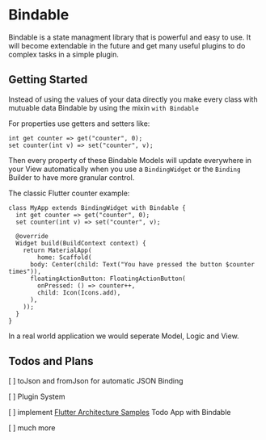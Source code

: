 # Bindable

Bindable is a state managment library that is powerful and easy to use. It will become extendable in the future and get many useful plugins to do complex tasks in a simple plugin.

## Getting Started

Instead of using the values of your data directly you make every class with mutuable data Bindable by using the mixin `with Bindable`

For properties use getters and setters like:

~~~~
int get counter => get("counter", 0);
set counter(int v) => set("counter", v);
~~~~

Then every property of these Bindable Models will update everywhere in your View automatically when you use a `BindingWidget` or the `Binding` Builder to have more granular control.

The classic Flutter counter example:

~~~~
class MyApp extends BindingWidget with Bindable {
  int get counter => get("counter", 0);
  set counter(int v) => set("counter", v);

  @override
  Widget build(BuildContext context) {
    return MaterialApp(
        home: Scaffold(
      body: Center(child: Text("You have pressed the button $counter times")),
      floatingActionButton: FloatingActionButton(
        onPressed: () => counter++,
        child: Icon(Icons.add),
      ),
    ));
  }
}
~~~~

In a real world application we would seperate Model, Logic and View.

## Todos and Plans

[ ] toJson and fromJson for automatic JSON Binding

[ ] Plugin System

[ ] implement [Flutter Architecture Samples](https://fluttersamples.com/) Todo App with Bindable

[ ] much more